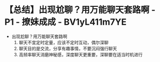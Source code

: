 # 【总结】出现尬聊？用万能聊天套路啊 - P1 - 撩妹成成 - BV1yL411m7YE

-   出现尬聊？用万能聊天套路啊
    1.  聊天不宜定时定量，应该不定时互动，偶尔深聊
    2.  聊天目的是交流，分享有趣事情，不要沉闷强行聊天
    3.  高频率聊天消磨神秘感，深度聊天更重要，深聊要在适当时机进行